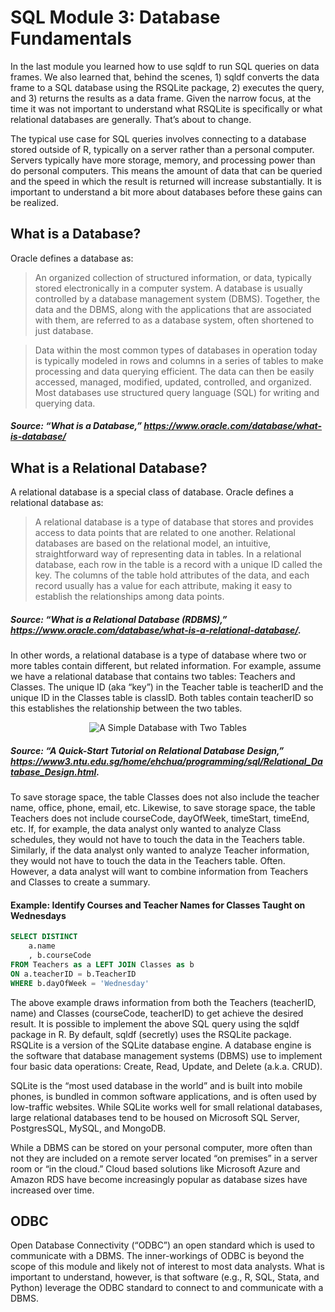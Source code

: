# SQL Module 3: Database Fundamentals

In the last module you learned how to use sqldf to run SQL queries on data frames. We also learned that, behind the scenes, 1) sqldf converts the data frame to a SQL database using the RSQLite package, 2) executes the query, and 3) returns the results as a data frame. Given the narrow focus, at the time it was not important to understand what RSQLite is specifically or what relational databases are generally. That’s about to change.

The typical use case for SQL queries involves connecting to a database stored outside of R, typically on a server rather than a personal computer. Servers typically have more storage, memory, and processing power than do personal computers. This means the amount of data that can be queried and the speed in which the result is returned will increase substantially.
It is important to understand a bit more about databases before these gains can be realized.

## What is a Database?

Oracle defines a database as:

> An organized collection of structured information, or data, typically stored electronically in a computer system. A database is usually controlled by a database management system (DBMS). Together, the data and the DBMS, along with the applications that are associated with them, are referred to as a database system, often shortened to just database.

> Data within the most common types of databases in operation today is typically modeled in rows and columns in a series of tables to make processing and data querying efficient. The data can then be easily accessed, managed, modified, updated, controlled, and organized. Most databases use structured query language (SQL) for writing and querying data.

##### Source: “What is a Database,” https://www.oracle.com/database/what-is-database/

## What is a Relational Database?
A relational database is a special class of database. Oracle defines a relational database as:

> A relational database is a type of database that stores and provides access to data points that are related to one another. Relational databases are based on the relational model, an intuitive, straightforward way of representing data in tables. In a relational database, each row in the table is a record with a unique ID called the key. The columns of the table hold attributes of the data, and each record usually has a value for each attribute, making it easy to establish the relationships among data points.

##### Source: “What is a Relational Database (RDBMS),” https://www.oracle.com/database/what-is-a-relational-database/.

In other words, a relational database is a type of database where two or more tables contain different, but related information. For example, assume we have a relational database that contains two tables: Teachers and Classes. The unique ID (aka “key”) in the Teacher table is teacherID and the unique ID in the Classes table is classID. Both tables contain teacherID so this establishes the relationship between the two tables.

<p align="center">
  <img src="https://www3.ntu.edu.sg/home/ehchua/programming/sql/images/ManyToOne.png" alt="A Simple Database with Two Tables">
</p>
 
##### Source: “A Quick-Start Tutorial on Relational Database Design,” https://www3.ntu.edu.sg/home/ehchua/programming/sql/Relational_Database_Design.html.

To save storage space, the table Classes does not also include the teacher name, office, phone, email, etc. Likewise, to save storage space, the table Teachers does not include courseCode, dayOfWeek, timeStart, timeEnd, etc. 
If, for example, the data analyst only wanted to analyze Class schedules, they would not have to touch the data in the Teachers table. Similarly, if the data analyst only wanted to analyze Teacher information, they would not have to touch the data in the Teachers table. Often. However, a data analyst will want to combine information from Teachers and Classes to create a summary.

#### Example: Identify Courses and Teacher Names for Classes Taught on Wednesdays
```SQL
SELECT DISTINCT
    a.name
    , b.courseCode
FROM Teachers as a LEFT JOIN Classes as b
ON a.teacherID = b.TeacherID
WHERE b.dayOfWeek = 'Wednesday'
```

The above example draws information from both the Teachers (teacherID, name) and Classes (courseCode, teacherID) to get achieve the desired result.
It is possible to implement the above SQL query using the sqldf package in R. By default, sqldf (secretly) uses the RSQLite package. RSQLite is a version of the SQLite database engine. A database engine is the software that database management systems (DBMS) use to implement four basic data operations: Create, Read, Update, and Delete (a.k.a. CRUD). 

SQLite is the “most used database in the world” and is built into mobile phones, is bundled in common software applications, and is often used by low-traffic websites. While SQLite works well for small relational databases, large relational databases tend to be housed on Microsoft SQL Server, PostgresSQL, MySQL, and MongoDB. 

While a DBMS can be stored on your personal computer, more often than not they are included on a remote server located “on premises” in a server room or “in the cloud.” Cloud based solutions like Microsoft Azure and Amazon RDS have become increasingly popular as database sizes have increased over time.

## ODBC
Open Database Connectivity (“ODBC”) an open standard which is used to communicate with a DBMS. The inner-workings of ODBC is beyond the scope of this module and likely not of interest to most data analysts. What is important to understand, however, is that software (e.g., R, SQL, Stata, and Python) leverage the ODBC standard to connect to and communicate with a DBMS. 